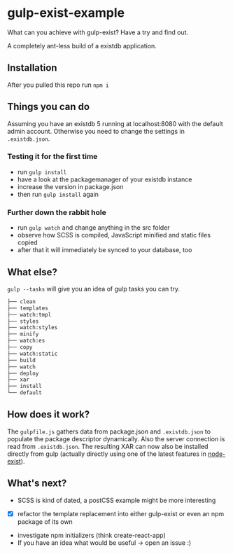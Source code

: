 # gulp-exist-example
What can you achieve with gulp-exist? Have a try and find out.

A completely ant-less build of a existdb application.

## Installation

After you pulled this repo run `npm i`

## Things you can do

Assuming you have an existdb 5 running at localhost:8080
with the default admin account. Otherwise you need to change
the settings in `.existdb.json`.

### Testing it for the first time

- run `gulp install`
- have a look at the packagemanager of your existdb instance
- increase the version in package.json
- then run `gulp install` again

### Further down the rabbit hole

- run `gulp watch` and change anything in the src folder
- observe how SCSS is compiled, JavaScript minified and static files copied
- after that it will immediately be synced to your database, too

## What else?

`gulp --tasks` will give you an idea of gulp tasks you can try.

```sh
├── clean
├── templates
├── watch:tmpl
├── styles
├── watch:styles
├── minify
├── watch:es
├── copy
├── watch:static
├── build
├── watch
├── deploy
├── xar
├── install
└── default
```

## How does it work?

The `gulpfile.js` gathers data from package.json and `.existdb.json` to populate the package descriptor dynamically.
Also the server connection is read from  `.existdb.json`.
The resulting XAR can now also be installed directly from gulp (actually directly using one of the latest features in [node-exist](https://github.com/eXist-db/node-exist)).

## What's next?

- SCSS is kind of dated, a postCSS example might be more interesting
- [x] refactor the template replacement into either gulp-exist or even an npm package of its own
- investigate npm initializers (think create-react-app)
- If you have an idea what would be useful -> open an issue :)
